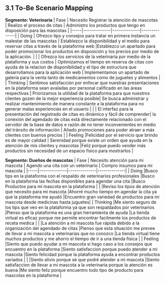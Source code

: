## 3.1 To-Be Scenario Mapping

**Segmento: Veterinaria**
| Fase | Necesito Registrar la atención de mascotas | Realizo el proceso de citas | Administro los productos que tengo en disposición para las mascotas |
|-----|--------------|--------------|--------------|
| Doing 	| Ofrezco tips y consejos para tratar en primera instancia un malestar de las mascotas	| Establezco la disponibilidad y el medio para reservar citas a través de la plataforma web 	|Establezco un apartado para poder promocionar los productos en disposición y los precios por medio de la aplicación. |
| 			| Ofrezco los servicios de la veterinaria por medio de la plataforma y sus costos	| Optimizamos el tiempo en reserva de citas con ayuda de la relacion de disponibilidad y el tipo de estructura que desarrollamos para la aplicación web	|	Implementamos un apartado de galería para la venta tanto de medicamentos como de juguetes y alimentos |
| Thinking  | Sentimos satisfacción por enfocar que nuestras presentaciones en la plataforma sean avaladas por personal calificado en las áreas respectivas	|	Priorizamos la utilidad de la plataforma para que nuestros clientes gozen de la mejor experiencia posible|	Se busca administrar y realizar mantenimiento de manera constante a la plataforma para no generar malas experiencias en el usuario |
| 			|	El interfaz para la presentación del registrado de citas es dinámico y fácil de comprender| la conexión del agendado de citas está directamente relacionado con el servidor de la base de datos e razón de no tener inconvenientes en medio del tránsito de información	|	Añado promociones para poder atraer a más clientes con buenos precios |
| Feeling   |Felicidad por el servicio que brindo es de mayor calidad	| Serenidad porque existe un orden que ayuda en la atención de mis clientes y mascotas	|Feliz porque puedo vender más productos sin necesidad de un espacio físico para mostrarlos | 


**Segmento: Dueños de mascotas**
| Fase | Necesito atención para mi mascota | Agendo una cita con un veterinario | Compro insumos para mi mascota |
|-----|--------------|--------------|--------------|
| Doing 	|Busco tips en la plataforma con el respaldo de veterinarios profesionales	|Busco en la plataforma las fechas disponibles para agendar una cita	|Busco Productos para mi mascota en la plataforma |
| 			|Reviso los tipos de atención que necesito para mi mascota 	|Ahorré mucho tiempo en agendar la cita ya que la plataforma me ayudó |Encuentro gran variedad de productos para mi mascota desde medicinas hasta juguetes|
| Thinking  |Me siento seguro de los tips que veo en la plataforma ya que son respaldados por veterinarios	|Pienso que la plataforma es una gran herramienta de ayuda	|La tienda virtual es eficaz porque me permite encontrar facilmente los productos de receta medica |
| 			|La atención a mi mascota fue rápida debido a la organización del agendado de citas	|Pienso que esta situación me prevee de llevar a mi mascota a veterinarias que no conozco	|La tienda virtual tiene muchos productos y me ahorro el tiempo de ir a una tienda física |
| Feeling   |Siento que puedo ayudar a mi mascota si hago caso a los consejos que encuentro en la plataforma	|Siento satisfaccion porque puedo atender a mi mascota 	|Siento felicidad porque la plataforma ayuda a encontrar productos variados | 
|			|Siento alivio porque sé que podré atender a mi mascota	|Siento satisfaccion de llevar a mi mascota a la veterinaria porque la atención es buena	|Me siento feliz porque encuentro todo tipo de producto para mascotas en la plataforma	|
